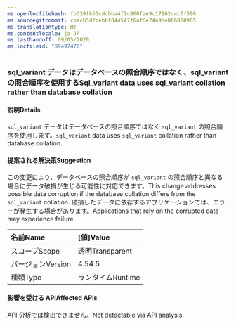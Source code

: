 ```yaml
---
ms.openlocfilehash: fb339fb35cdcbba4f1c860fae9c17162c4cff596
ms.sourcegitcommit: cbacb5d2cebbf044547f6af6e74a9de866800985
ms.translationtype: HT
ms.contentlocale: ja-JP
ms.lasthandoff: 09/05/2020
ms.locfileid: "89497470"
---
```

### <a name="sql_variant-data-uses-sql_variant-collation-rather-than-database-collation"></a><span data-ttu-id="d1505-101">sql_variant データはデータベースの照合順序ではなく、sql_variant の照合順序を使用する</span><span class="sxs-lookup"><span data-stu-id="d1505-101">Sql_variant data uses sql_variant collation rather than database collation</span></span>

#### <a name="details"></a><span data-ttu-id="d1505-102">説明</span><span class="sxs-lookup"><span data-stu-id="d1505-102">Details</span></span>

<span data-ttu-id="d1505-103"><code>sql_variant</code> データはデータベースの照合順序ではなく <code>sql_variant</code> の照合順序を使用します。</span><span class="sxs-lookup"><span data-stu-id="d1505-103"><code>sql_variant</code> data uses <code>sql_variant</code> collation rather than database collation.</span></span>

#### <a name="suggestion"></a><span data-ttu-id="d1505-104">提案される解決策</span><span class="sxs-lookup"><span data-stu-id="d1505-104">Suggestion</span></span>

<span data-ttu-id="d1505-105">この変更により、データベースの照合順序が <code>sql_variant</code> の照合順序と異なる場合にデータ破損が生じる可能性に対応できます。</span><span class="sxs-lookup"><span data-stu-id="d1505-105">This change addresses possible data corruption if the database collation differs from the <code>sql_variant</code> collation.</span></span> <span data-ttu-id="d1505-106">破損したデータに依存するアプリケーションでは、エラーが発生する場合があります。</span><span class="sxs-lookup"><span data-stu-id="d1505-106">Applications that rely on the corrupted data may experience failure.</span></span>

| <span data-ttu-id="d1505-107">名前</span><span class="sxs-lookup"><span data-stu-id="d1505-107">Name</span></span>    | <span data-ttu-id="d1505-108">[値]</span><span class="sxs-lookup"><span data-stu-id="d1505-108">Value</span></span>       |
|:--------|:------------|
| <span data-ttu-id="d1505-109">スコープ</span><span class="sxs-lookup"><span data-stu-id="d1505-109">Scope</span></span>   |<span data-ttu-id="d1505-110">透明</span><span class="sxs-lookup"><span data-stu-id="d1505-110">Transparent</span></span>|
|<span data-ttu-id="d1505-111">バージョン</span><span class="sxs-lookup"><span data-stu-id="d1505-111">Version</span></span>|<span data-ttu-id="d1505-112">4.5</span><span class="sxs-lookup"><span data-stu-id="d1505-112">4.5</span></span>|
|<span data-ttu-id="d1505-113">種類</span><span class="sxs-lookup"><span data-stu-id="d1505-113">Type</span></span>|<span data-ttu-id="d1505-114">ランタイム</span><span class="sxs-lookup"><span data-stu-id="d1505-114">Runtime</span></span>|

#### <a name="affected-apis"></a><span data-ttu-id="d1505-115">影響を受ける API</span><span class="sxs-lookup"><span data-stu-id="d1505-115">Affected APIs</span></span>

<span data-ttu-id="d1505-116">API 分析では検出できません。</span><span class="sxs-lookup"><span data-stu-id="d1505-116">Not detectable via API analysis.</span></span>

<!--

#### Affected APIs

Not detectable via API analysis.

-->
